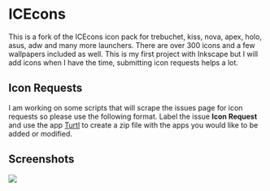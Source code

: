 # ICEcons

This is a fork of the ICEcons icon pack for trebuchet, kiss, nova, apex, holo, asus, adw and many more launchers. There are over 300 icons and a few wallpapers included as well. This is my first project with Inkscape but I will add icons when I have the time, submitting icon requests helps a lot.

## Icon Requests

I am working on some scripts that will scrape the issues page for icon requests so please use the following format. Label the issue **Icon Request** and use the app [Turtl](https://f-droid.org/app/org.xphnx.iconsubmit) to create a zip file with the apps you would like to be added or modified.

## Screenshots

<img src='https://raw.githubusercontent.com/dkanada/ICEcons/master/screenshots/iconpack.jpg'/>
